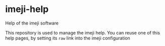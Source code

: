 # imeji-help
Help of the imeji software

This repository is used to manage the imeji help.
You can reuse one of this help pages, by setting its `raw` link into the imeji configuration
